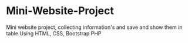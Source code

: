 # Mini-Website-Project
Mini website project, collecting information's and save and show them in table
Using HTML, CSS, 
Bootstrap
PHP

